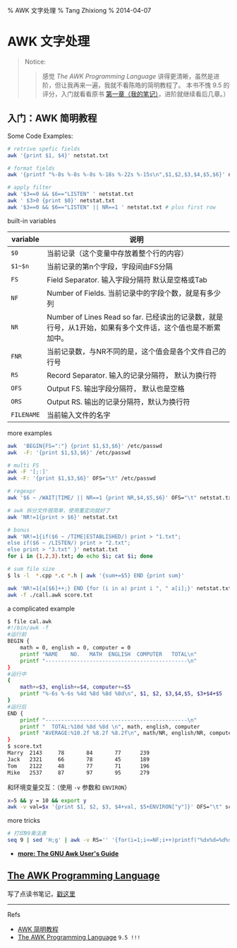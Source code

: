 % AWK 文字处理
% Tang Zhixiong
% 2014-04-07


AWK 文字处理
============

> Notice:
>
>> 感觉 *The AWK Programming Language* 讲得更清晰，虽然是进阶，但让我再来一遍，我就不看陈皓的简明教程了。
>> 本书不愧 9.5 的评分，入门就看看原书 [第一章（我的笔记）][awk-notes]，进阶就继续看后几章。）

入门：AWK 简明教程
------------------

Some Code Examples:

```bash
# retrive spefic fields
awk '{print $1, $4}' netstat.txt

# format fields
awk '{printf "%-8s %-8s %-8s %-18s %-22s %-15s\n",$1,$2,$3,$4,$5,$6}' netstat.txt

# apply filter
awk '$3==0 && $6=="LISTEN" ' netstat.txt
awk ' $3>0 {print $0}' netstat.txt
awk '$3==0 && $6=="LISTEN" || NR==1 ' netstat.txt # plus first row
```

built-in variables

 variable   | 说明
---------   | -----------------------------------------
 `$0`       | 当前记录（这个变量中存放着整个行的内容）
 `$1~$n`    | 当前记录的第n个字段，字段间由FS分隔
 `FS`       | Field Separator. 输入字段分隔符 默认是空格或Tab
 `NF`       | Number of Fields. 当前记录中的字段个数，就是有多少列
 `NR`       | Number of Lines Read so far. 已经读出的记录数，就是行号，从1开始，如果有多个文件话，这个值也是不断累加中。
 `FNR`      | 当前记录数，与NR不同的是，这个值会是各个文件自己的行号
 `RS`       | Record Separator. 输入的记录分隔符， 默认为换行符
 `OFS`      | Output FS. 输出字段分隔符， 默认也是空格
 `ORS`      | Output RS. 输出的记录分隔符，默认为换行符
 `FILENAME` | 当前输入文件的名字

more examples

```bash
awk  'BEGIN{FS=":"} {print $1,$3,$6}' /etc/passwd
awk  -F: '{print $1,$3,$6}' /etc/passwd

# multi FS
awk -F '[;:]'
awk -F: '{print $1,$3,$6}' OFS="\t" /etc/passwd

# regexpr
awk '$6 ~ /WAIT|TIME/ || NR==1 {print NR,$4,$5,$6}' OFS="\t" netstat.txt # match WAIT or TIME

# awk 拆分文件很简单，使用重定向就好了
awk 'NR!=1{print > $6}' netstat.txt

# bonus
awk 'NR!=1{if($6 ~ /TIME|ESTABLISHED/) print > "1.txt";
else if($6 ~ /LISTEN/) print > "2.txt";
else print > "3.txt" }' netstat.txt
for i in {1,2,3}.txt; do echo $i; cat $i; done

# sum file size
$ ls -l  *.cpp *.c *.h | awk '{sum+=$5} END {print sum}'

awk 'NR!=1{a[$6]++;} END {for (i in a) print i ", " a[i];}' netstat.txt
awk -f ./call.awk score.txt
```

a complicated example

```bash
$ file cal.awk
#!/bin/awk -f
#运行前
BEGIN {
    math = 0, english = 0, computer = 0
    printf "NAME    NO.   MATH  ENGLISH  COMPUTER   TOTAL\n"
    printf "---------------------------------------------\n"
}
#运行中
{
    math+=$3, english+=$4, computer+=$5
    printf "%-6s %-6s %4d %8d %8d %8d\n", $1, $2, $3,$4,$5, $3+$4+$5
}
#运行后
END {
    printf "---------------------------------------------\n"
    printf "  TOTAL:%10d %8d %8d \n", math, english, computer
    printf "AVERAGE:%10.2f %8.2f %8.2f\n", math/NR, english/NR, computer/NR
}
$ score.txt
Marry  2143     78       84       77      239
Jack   2321     66       78       45      189
Tom    2122     48       77       71      196
Mike   2537     87       97       95      279
```

和环境变量交互：（使用 `-v` 参数和 `ENVIRON`）

```bash
x=5 && y = 10 && export y
awk -v val=$x '{print $1, $2, $3, $4+val, $5+ENVIRON["y"]}' OFS="\t" score.txt
```

more tricks

```bash
# 打印99乘法表
seq 9 | sed 'H;g' | awk -v RS='' '{for(i=1;i<=NF;i++)printf("%dx%d=%d%s", i, NR, i*NR, i==NR?"\n":"\t")}'
```

- [**more: The GNU Awk User's Guide**][gnu_awk_user_guide]

[gnu_awk_user_guide]: http://www.gnu.org/software/gawk/manual/gawk.html

[The AWK Programming Language][douban_awk]
------------------------------------------

写了点读书笔记，[戳这里][awk-notes]

[douban_awk]: http://book.douban.com/subject/1876898/

[awk-notes]: https://github.com/district10/notes/blob/master/2014/The-Awk-Programming-Language.md

---

Refs

- [AWK 简明教程][awk_simple_tutorial]
- [The AWK Programming Language][awk_book] `9.5 !!!`

[awk_simple_tutorial]: http://coolshell.cn/articles/9070.html
[awk_book]: http://book.douban.com/subject/1876898/